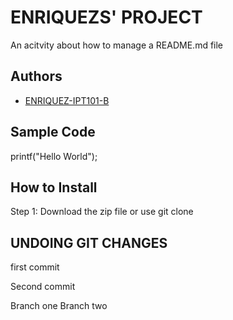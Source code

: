 # ENRIQUEZS' PROJECT
An acitvity about how to manage a README.md file

## Authors

- [ENRIQUEZ-IPT101-B](https://github.com/ENRIQUEZ-IPT101-B)



## Sample Code

printf("Hello World");

## How to Install
Step 1: Download the zip file or use git clone

## UNDOING GIT CHANGES
first commit

Second commit 

Branch one
Branch two